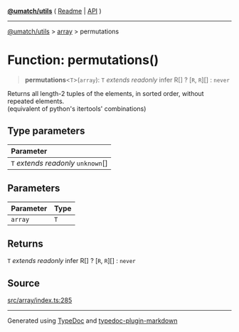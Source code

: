 [**@umatch/utils**](../../README.md) ( [Readme](../../README.md) \| [API](../../API.md) )

---

[@umatch/utils](../../API.md) > [array](../README.md) > permutations

# Function: permutations()

> **permutations**\<`T`\>(`array`): `T` _extends_ _readonly_ infer R[] ? [`R`, `R`][] : `never`

Returns all length-2 tuples of the elements, in sorted order,
without repeated elements.<br>
(equivalent of python's itertools' combinations)

## Type parameters

| Parameter                            |
| :----------------------------------- |
| `T` _extends_ _readonly_ `unknown`[] |

## Parameters

| Parameter | Type |
| :-------- | :--- |
| `array`   | `T`  |

## Returns

`T` _extends_ _readonly_ infer R[] ? [`R`, `R`][] : `never`

## Source

[src/array/index.ts:285](https://github.com/umatch-oficial/utils/blob/a9008ad/src/array/index.ts#L285)

---

Generated using [TypeDoc](https://typedoc.org/) and [typedoc-plugin-markdown](https://www.npmjs.com/package/typedoc-plugin-markdown)
